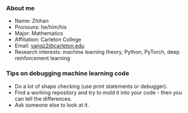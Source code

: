 ### About me

- Name: Zhihan
- Pronouns: he/him/his
- Major: Mathematics
- Affiliation: Carleton College
- Email: yangz2@carleton.edu
- Research interests: machine learning theory, Python, PyTorch, deep reinforcement learning

### Tips on debugging machine learning code

- Do a lot of shape checking (use print statements or debugger).
- Find a working repository and try to mold it into your code - then you can tell the differences. 
- Ask someone else to look at it.
